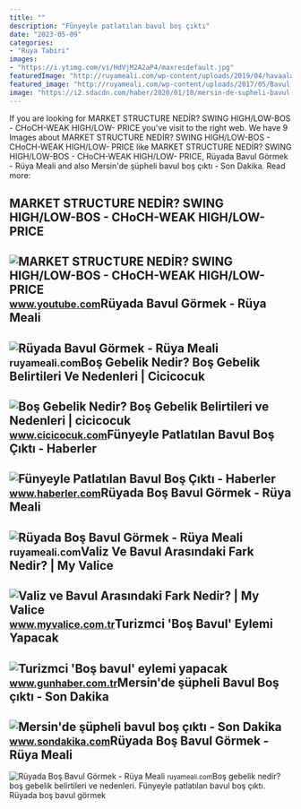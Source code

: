 ```yaml
---
title: ""
description: "Fünyeyle patlatılan bavul boş çıktı"
date: "2023-05-09"
categories:
- "Ruya Tabiri"
images:
- "https://i.ytimg.com/vi/HdVjM2A2aP4/maxresdefault.jpg"
featuredImage: "http://ruyameali.com/wp-content/uploads/2019/04/havaalaninda-bos-bavul-gormek-768x512.jpg"
featured_image: "http://ruyameali.com/wp-content/uploads/2017/05/Bavul.jpg"
image: "https://i2.sdacdn.com/haber/2020/01/10/mersin-de-supheli-bavul-bos-cikti-12805548_amp.jpg"
---
```


If you are looking for MARKET STRUCTURE NEDİR? SWING HIGH/LOW-BOS - CHoCH-WEAK HIGH/LOW- PRICE you've visit to the right web. We have 9 Images about MARKET STRUCTURE NEDİR? SWING HIGH/LOW-BOS - CHoCH-WEAK HIGH/LOW- PRICE like MARKET STRUCTURE NEDİR? SWING HIGH/LOW-BOS - CHoCH-WEAK HIGH/LOW- PRICE, Rüyada Bavul Görmek - Rüya Meali and also Mersin'de şüpheli bavul boş çıktı - Son Dakika. Read more:

MARKET STRUCTURE NEDİR? SWING HIGH/LOW-BOS - CHoCH-WEAK HIGH/LOW- PRICE
-----------------------------------------------------------------------

 ![MARKET STRUCTURE NEDİR? SWING HIGH/LOW-BOS - CHoCH-WEAK HIGH/LOW- PRICE](https://i.ytimg.com/vi/HdVjM2A2aP4/maxresdefault.jpg) <small>www.youtube.com</small>Rüyada Bavul Görmek - Rüya Meali
--------------------------------

 ![Rüyada Bavul Görmek - Rüya Meali](http://ruyameali.com/wp-content/uploads/2017/05/Bavul.jpg) <small>ruyameali.com</small>Boş Gebelik Nedir? Boş Gebelik Belirtileri Ve Nedenleri | Cicicocuk
-------------------------------------------------------------------

 ![Boş Gebelik Nedir? Boş Gebelik Belirtileri ve Nedenleri | cicicocuk](https://www.cicicocuk.com/mi-photo/bos-gebelik-nedir-3.jpg) <small>www.cicicocuk.com</small>Fünyeyle Patlatılan Bavul Boş Çıktı - Haberler
----------------------------------------------

 ![Fünyeyle Patlatılan Bavul Boş Çıktı - Haberler](https://i.hbrcdn.com/haber/2018/12/14/funyeyle-patlatilan-bavul-bos-cikti-11537443_amp.jpg) <small>www.haberler.com</small>Rüyada Boş Bavul Görmek - Rüya Meali
------------------------------------

 ![Rüyada Boş Bavul Görmek - Rüya Meali](http://ruyameali.com/wp-content/uploads/2019/04/ruyada-bos-bavul-gormek-300x200.jpg) <small>ruyameali.com</small>Valiz Ve Bavul Arasındaki Fark Nedir? | My Valice
-------------------------------------------------

 ![Valiz ve Bavul Arasındaki Fark Nedir? | My Valice](https://static.ticimax.cloud/6445/Uploads/Blog/Valiz-ve-Bavul-Arasindaki-Fark-Nedir-dec8.jpg) <small>www.myvalice.com.tr</small>Turizmci 'Boş Bavul' Eylemi Yapacak
-----------------------------------

 ![Turizmci 'Boş bavul' eylemi yapacak](https://www.gunhaber.com.tr/haber_resim/Turizmci-Bos-bavul-eylemi-yapacak-464771.jpg) <small>www.gunhaber.com.tr</small>Mersin'de şüpheli Bavul Boş çıktı - Son Dakika
----------------------------------------------

 ![Mersin'de şüpheli bavul boş çıktı - Son Dakika](https://i2.sdacdn.com/haber/2020/01/10/mersin-de-supheli-bavul-bos-cikti-12805548_amp.jpg) <small>www.sondakika.com</small>Rüyada Boş Bavul Görmek - Rüya Meali
------------------------------------

 ![Rüyada Boş Bavul Görmek - Rüya Meali](http://ruyameali.com/wp-content/uploads/2019/04/havaalaninda-bos-bavul-gormek-768x512.jpg) <small>ruyameali.com</small>Boş gebelik nedir? boş gebelik belirtileri ve nedenleri. Fünyeyle patlatılan bavul boş çıktı. Rüyada boş bavul görmek
